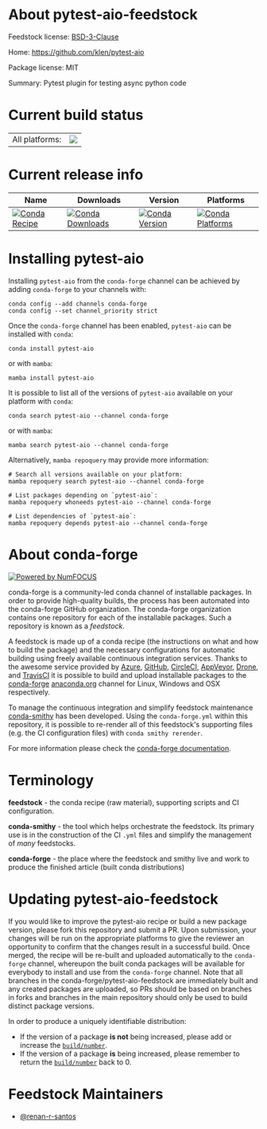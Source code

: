 About pytest-aio-feedstock
==========================

Feedstock license: [BSD-3-Clause](https://github.com/conda-forge/pytest-aio-feedstock/blob/main/LICENSE.txt)

Home: https://github.com/klen/pytest-aio

Package license: MIT

Summary: Pytest plugin for testing async python code

Current build status
====================


<table><tr><td>All platforms:</td>
    <td>
      <a href="https://dev.azure.com/conda-forge/feedstock-builds/_build/latest?definitionId=21938&branchName=main">
        <img src="https://dev.azure.com/conda-forge/feedstock-builds/_apis/build/status/pytest-aio-feedstock?branchName=main">
      </a>
    </td>
  </tr>
</table>

Current release info
====================

| Name | Downloads | Version | Platforms |
| --- | --- | --- | --- |
| [![Conda Recipe](https://img.shields.io/badge/recipe-pytest--aio-green.svg)](https://anaconda.org/conda-forge/pytest-aio) | [![Conda Downloads](https://img.shields.io/conda/dn/conda-forge/pytest-aio.svg)](https://anaconda.org/conda-forge/pytest-aio) | [![Conda Version](https://img.shields.io/conda/vn/conda-forge/pytest-aio.svg)](https://anaconda.org/conda-forge/pytest-aio) | [![Conda Platforms](https://img.shields.io/conda/pn/conda-forge/pytest-aio.svg)](https://anaconda.org/conda-forge/pytest-aio) |

Installing pytest-aio
=====================

Installing `pytest-aio` from the `conda-forge` channel can be achieved by adding `conda-forge` to your channels with:

```
conda config --add channels conda-forge
conda config --set channel_priority strict
```

Once the `conda-forge` channel has been enabled, `pytest-aio` can be installed with `conda`:

```
conda install pytest-aio
```

or with `mamba`:

```
mamba install pytest-aio
```

It is possible to list all of the versions of `pytest-aio` available on your platform with `conda`:

```
conda search pytest-aio --channel conda-forge
```

or with `mamba`:

```
mamba search pytest-aio --channel conda-forge
```

Alternatively, `mamba repoquery` may provide more information:

```
# Search all versions available on your platform:
mamba repoquery search pytest-aio --channel conda-forge

# List packages depending on `pytest-aio`:
mamba repoquery whoneeds pytest-aio --channel conda-forge

# List dependencies of `pytest-aio`:
mamba repoquery depends pytest-aio --channel conda-forge
```


About conda-forge
=================

[![Powered by
NumFOCUS](https://img.shields.io/badge/powered%20by-NumFOCUS-orange.svg?style=flat&colorA=E1523D&colorB=007D8A)](https://numfocus.org)

conda-forge is a community-led conda channel of installable packages.
In order to provide high-quality builds, the process has been automated into the
conda-forge GitHub organization. The conda-forge organization contains one repository
for each of the installable packages. Such a repository is known as a *feedstock*.

A feedstock is made up of a conda recipe (the instructions on what and how to build
the package) and the necessary configurations for automatic building using freely
available continuous integration services. Thanks to the awesome service provided by
[Azure](https://azure.microsoft.com/en-us/services/devops/), [GitHub](https://github.com/),
[CircleCI](https://circleci.com/), [AppVeyor](https://www.appveyor.com/),
[Drone](https://cloud.drone.io/welcome), and [TravisCI](https://travis-ci.com/)
it is possible to build and upload installable packages to the
[conda-forge](https://anaconda.org/conda-forge) [anaconda.org](https://anaconda.org/)
channel for Linux, Windows and OSX respectively.

To manage the continuous integration and simplify feedstock maintenance
[conda-smithy](https://github.com/conda-forge/conda-smithy) has been developed.
Using the ``conda-forge.yml`` within this repository, it is possible to re-render all of
this feedstock's supporting files (e.g. the CI configuration files) with ``conda smithy rerender``.

For more information please check the [conda-forge documentation](https://conda-forge.org/docs/).

Terminology
===========

**feedstock** - the conda recipe (raw material), supporting scripts and CI configuration.

**conda-smithy** - the tool which helps orchestrate the feedstock.
                   Its primary use is in the construction of the CI ``.yml`` files
                   and simplify the management of *many* feedstocks.

**conda-forge** - the place where the feedstock and smithy live and work to
                  produce the finished article (built conda distributions)


Updating pytest-aio-feedstock
=============================

If you would like to improve the pytest-aio recipe or build a new
package version, please fork this repository and submit a PR. Upon submission,
your changes will be run on the appropriate platforms to give the reviewer an
opportunity to confirm that the changes result in a successful build. Once
merged, the recipe will be re-built and uploaded automatically to the
`conda-forge` channel, whereupon the built conda packages will be available for
everybody to install and use from the `conda-forge` channel.
Note that all branches in the conda-forge/pytest-aio-feedstock are
immediately built and any created packages are uploaded, so PRs should be based
on branches in forks and branches in the main repository should only be used to
build distinct package versions.

In order to produce a uniquely identifiable distribution:
 * If the version of a package **is not** being increased, please add or increase
   the [``build/number``](https://docs.conda.io/projects/conda-build/en/latest/resources/define-metadata.html#build-number-and-string).
 * If the version of a package **is** being increased, please remember to return
   the [``build/number``](https://docs.conda.io/projects/conda-build/en/latest/resources/define-metadata.html#build-number-and-string)
   back to 0.

Feedstock Maintainers
=====================

* [@renan-r-santos](https://github.com/renan-r-santos/)

